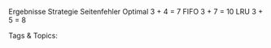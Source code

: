 Ergebnisse
Strategie Seitenfehler
Optimal 3 + 4 = 7
FIFO 3 + 7 = 10
LRU 3 + 5 = 8

   Tags & Topics:
   